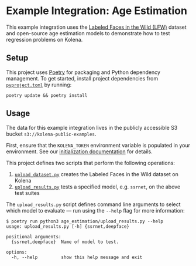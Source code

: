 # Example Integration: Age Estimation

This example integration uses the [Labeled Faces in the Wild (LFW)](http://vis-www.cs.umass.edu/lfw/) dataset and
open-source age estimation models to demonstrate how to test regression problems on Kolena.

## Setup

This project uses [Poetry](https://python-poetry.org/) for packaging and Python dependency management. To get started,
install project dependencies from [`pyproject.toml`](./pyproject.toml) by running:

```shell
poetry update && poetry install
```

## Usage

The data for this example integration lives in the publicly accessible S3 bucket `s3://kolena-public-examples`.

First, ensure that the `KOLENA_TOKEN` environment variable is populated in your environment. See our
[initialization documentation](https://docs.kolena.io/installing-kolena/#initialization) for details.

This project defines two scripts that perform the following operations:

1. [`upload_dataset.py`](age_estimation/upload_dataset.py) creates the Labeled Faces in the Wild dataset on Kolena
2. [`upload_results.py`](age_estimation/upload_results.py) tests a specified model, e.g. `ssrnet`, on the above test suites

The `upload_results.py` script defines command line arguments to select which model to evaluate — run using the
`--help` flag for more information:

```shell
$ poetry run python3 age_estimation/upload_results.py --help
usage: upload_results.py [-h] {ssrnet,deepface}

positional arguments:
  {ssrnet,deepface}  Name of model to test.

options:
  -h, --help         show this help message and exit
```
